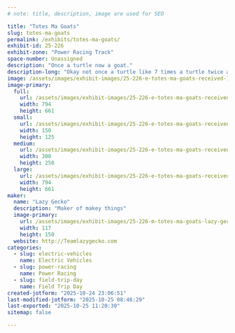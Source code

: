 ```yaml
---
# note: title, description, image are used for SEO

title: "Totes Ma Goats"
slug: totes-ma-goats
permalink: /exhibits/totes-ma-goats/
exhibit-id: 25-226
exhibit-zone: "Power Racing Track"
space-number: Unassigned
description: "Once a turtle now a goat."
description-long: "Okay not once a turtle like 7 times a turtle twice a goat."
image: /assets/images/exhibit-images/25-226-e-totes-ma-goats-received-1591658598100459-300x250.png
image-primary: 
  full:
    url: /assets/images/exhibit-images/25-226-e-totes-ma-goats-received-1591658598100459-full.png
    width: 794
    height: 661
  small:
    url: /assets/images/exhibit-images/25-226-e-totes-ma-goats-received-1591658598100459-150x125.png
    width: 150
    height: 125
  medium:
    url: /assets/images/exhibit-images/25-226-e-totes-ma-goats-received-1591658598100459-300x250.png
    width: 300
    height: 250
  large:
    url: /assets/images/exhibit-images/25-226-e-totes-ma-goats-received-1591658598100459-794x661.png
    width: 794
    height: 661
maker: 
  name: "Lazy Gecko"
  description: "Maker of makey things"
  image-primary:
    url: /assets/images/exhibit-images/25-226-m-totes-ma-goats-lazy-gecko-solid-vintage7-5-green-with-black-outline-1-234x300.png
    width: 117
    height: 150
  website: http://Teamlazygecko.com
categories: 
  - slug: electric-vehicles
    name: Electric Vehicles
  - slug: power-racing
    name: Power Racing
  - slug: field-trip-day
    name: Field Trip Day
created-jotform: "2025-10-24 23:06:51"
last-modified-jotform: "2025-10-25 08:46:29"
last-exported: "2025-10-25 11:20:30"
sitemap: false

---
```

